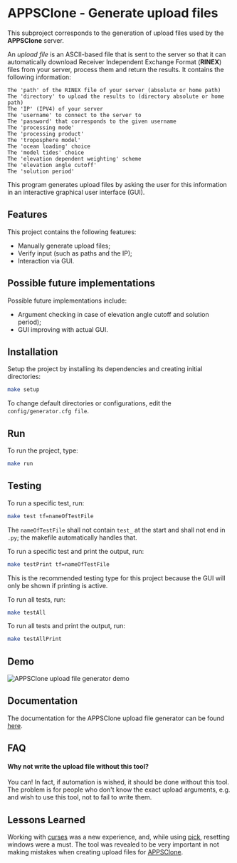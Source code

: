 
# APPSClone - Generate upload files

This subproject corresponds to the generation of upload files used by the **APPSClone** server.

An *upload file* is an ASCII-based file that is sent to the server so that it can automatically download Receiver Independent Exchange Format (**RINEX**) files from your server, process them and return the results. It contains the following information:

```
The 'path' of the RINEX file of your server (absolute or home path)
The 'directory' to upload the results to (directory absolute or home path)
The 'IP' (IPV4) of your server
The 'username' to connect to the server to
The 'password' that corresponds to the given username
The 'processing mode'
The 'processing product'
The 'troposphere model'
The 'ocean loading' choice
The 'model tides' choice
The 'elevation dependent weighting' scheme
The 'elevation angle cutoff'
The 'solution period'
```

This program generates upload files by asking the user for this information in an interactive graphical user interface (GUI).

## Features

This project contains the following features:

* Manually generate upload files;
* Verify input (such as paths and the IP);
* Interaction via GUI.

## Possible future implementations

Possible future implementations include:

* Argument checking in case of elevation angle cutoff and solution period);
* GUI improving with actual GUI.

## Installation

Setup the project by installing its dependencies and creating initial directories:

```bash
make setup
```

To change default directories or configurations, edit the `config/generator.cfg file`.
    
## Run

To run the project, type:

```bash
make run
```

## Testing

To run a specific test, run:

```bash
make test tf=nameOfTestFile
```

The `nameOfTestFile` shall not contain `test_` at the start and shall not end in `.py`; the makefile automatically handles that.


To run a specific test and print the output, run:

```bash
make testPrint tf=nameOfTestFile
```

This is the recommended testing type for this project because the GUI will only be shown if printing is active.

To run all tests, run:

```bash
make testAll
```

To run all tests and print the output, run:
```bash
make testAllPrint
```

## Demo

![APPSClone upload file generator demo](https://user-images.githubusercontent.com/61360702/177223633-9581f65f-6a6e-40a3-a6ad-e1ed74700f12.gif)

## Documentation

The documentation for the APPSClone upload file generator can be found [here](https://github.com/DuarteArribas/APPSClone/tree/main/development/APPSClone_UploadFileGenerator/docs).


## FAQ

#### Why not write the upload file without this tool?

You can! In fact, if automation is wished, it should be done without this tool. The problem is for people who don't know the exact upload arguments, e.g. and wish to use this tool, not to fail to write them.

## Lessons Learned

Working with [curses](https://docs.python.org/3/howto/curses.html) was a new experience, and, while using [pick](https://pypi.org/project/pick/), resetting windows were a must. The tool was revealed to be very important in not making mistakes when creating upload files for [APPSClone](https://github.com/DuarteArribas/APPSClone).
